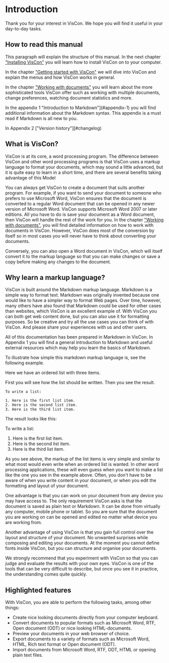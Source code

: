 
# Introduction

Thank you for your interest in VisCon. We hope you will find it useful in your day-to-day tasks.

## How to read this manual

This paragraph will explain the structure of this manual.
In the next chapter ["Installing VisCon"](#installing-VisCon) you will learn how to install VisCon on to your computer.

In the chapter ["Getting started with VisCon"](#getting-started-with-VisCon) we will dive into VisCon and explain the menus and how VisCon works in general.

In the chapter ["Working with documents"](#working-with-documents) you will learn about the more sophisticated tools VisCon offer such as working with multiple documents, change preferences, watching document statistics and more.

In the appendix 1 "Introduction to Markdown"](#appendix-1) you will find additional information about the Markdown syntax. This appendix is a must read if Markdown is all new to you.

In Appendix 2 ["Version history"][#changelog)
## What is VisCon?

VisCon is at its core, a word processing program. The difference between VisCon and other word processing programs is that VisCon uses a markup language to format your documents, which may sound a little advanced, but it is quite easy to learn in a short time, and there are several benefits  taking advantage of this Model

You can always get VisCon to create a document that suits another program. For example, if you want to send your document to someone who prefers to use Microsoft Word, VisCon ensures that the document is converted to a regular Word document that can be opened in any newer version of Microsoft Word. VisCon supports Microsoft Word 2007 or later editions. All you have to do is save your document as a Word document, then VisCon will handle the rest of the work for you. In the chapter ["Working with documents"](#working-with-documents), you will find detailed information on how to work with documents in VisCon. However, VisCon does most of the conversion by itself so in most cases you will never have to think about converting your documents.

Conversely, you can also open a Word document in VisCon, which will itself convert it to the markup language so that you can make changes or save a copy before making any changes to the document.

## Why learn a markup language?

VisCon is built around the Markdown markup language. Markdown is a simple way to format text. Markdown was originally invented because one would like to have a simpler way to format Web pages. Over time, however, many others have also found that Markdown could be used for other cases than websites, which VisCon is an excellent example of. With VisCon you can both get web content done, but you can also use it for formatting purposes. So be creative and try all the use cases you can think of with VisCon. And please share your experiences with us and other users.

All of this documentation has been prepared in Markdown in VisCon. In Appendix 1 you will find a general introduction to Markdown and useful external resources which may help you learn the basics of Markdown.

To illustrate how simple this markdown markup language is, see the following example.

Here we have an ordered list with three  items.

First you will see how the list should be written. Then you see the result.

~~~
To write a list:

1. Here is the first list item.
2. Here is the second list item.
3. Here is the third list item.
~~~

The result looks like this:

To write a list:

1. Here is the first list item.
2. Here is the second list item.
3. Here is the third list item.

As you see above, the markup of the list items is very simple and similar to what most would even write when an ordered list is wanted. In other word processing applications, these will even guess when you want to make a list like the one you see in the example above. Often, you don't have to be aware of when you write content in your document, or when you edit the formatting and layout of your document.

One advantage is that you can work on your document from any device you may have access to. The only requirement VisCon asks is that the document is saved as plain text or Markdown. It can be done from virtually any computer, mobile phone or tablet.
So you are sure that the document you are working on can be opened and edited no matter what device you are working from.

Another advantage of using VisCon is that you gain full control over the layout and structure of your document. No unwanted surprises while composing and editing your documents. At the moment you cannot define fonts inside VisCon, but you can structure and organise your documents.

We strongly recommend that you experiment with VisCon so that you can judge and evaluate the results with your own eyes. VisCon is one of the tools that can be very difficult to describe, but once you see it in practice, the understanding comes quite quickly.

## Highlighted features

With VisCon, you are able to perform the following tasks, among other things:

* Create nice looking documents directly from your computer keyboard.
* Convert documents to popular  formats such as Microsoft Word, RTF, Open document (ODT) or nice looking HTML-documents.
* Preview your documents in your web browser of choice.
* Export documents to a variety of formats such as Microsoft Word, HTML, Rich text format or Open document (ODT).
* Import documents from Microsoft Word, RTF, ODT, HTML or opening plain text files.
